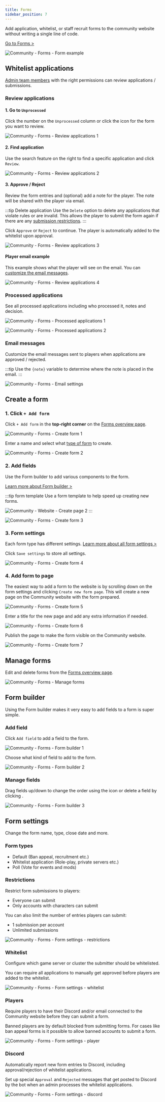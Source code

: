 ```yaml
---
title: Forms
sidebar_position: 7
---
```

Add application, whitelist, or staff recruit forms to the community website without writing a single line of code.

[Go to Forms >](https://dash.gameserverapp.com/community/form)

![Community - Forms - Form example](/img/dashboard/community/form/form_example.jpg)


## Whitelist applications
[Admin team members](/dashboard/admin_teams) with the right permissions can review applications / submissions.

### Review applications

#### 1. Go to `Unprocessed`
Click the number on the `Unprocessed` column or click the <icon icon="fa-solid fa-clipboard-check" size="lg" /> icon for the form you want to review.

![Community - Forms - Review applications 1](/img/dashboard/community/form/review_form_1.jpg)

#### 2. Find application
Use the search feature on the right to find a specific application and click `Review`.

![Community - Forms - Review applications 2](/img/dashboard/community/form/review_form_2.jpg)

#### 3. Approve / Reject
Review the form entries and (optional) add a note for the player. The note will be shared with the player via email.

:::tip Delete application
Use the `Delete` option to delete any applications that violate rules or are invalid. This allows the player to submit the form again if there are any [submission restrictions](#restrictions).
:::

Click `Approve` or `Reject` to continue. The player is automatically added to the whitelist upon approval.

![Community - Forms - Review applications 3](/img/dashboard/community/form/review_form_3.jpg)

#### Player email example
This example shows what the player will see on the email. You can [customize the email messages](#email-messages).

![Community - Forms - Review applications 4](/img/dashboard/community/form/review_form_4.jpg)

### Processed applications
See all processed applications including who processed it, notes and decision.

![Community - Forms - Processed applications 1](/img/dashboard/community/form/processed_applications_1.jpg)

![Community - Forms - Processed applications 2](/img/dashboard/community/form/processed_applications_2.jpg)


### Email messages
Customize the email messages sent to players when applications are approved / rejected.

:::tip
Use the `{note}` variable to determine where the note is placed in the email.
:::

![Community - Forms - Email settings](/img/dashboard/community/form/email_settings.jpg)

## Create a form

### 1. Click `+ Add form`
Click `+ Add form` in the __top-right corner__ on the [Forms overview page](https://dash.gameserverapp.com/community/form).

![Community - Forms - Create form 1](/img/dashboard/community/form/create_form_1.jpg)

Enter a name and select what [type of form](#form-types) to create.


![Community - Forms - Create form 2](/img/dashboard/community/form/create_form_2.jpg)

### 2. Add fields
Use the Form builder to add various components to the form.

[Learn more about Form builder >](#form-builder)

:::tip form template
Use a form template to help speed up creating new forms.

![Community - Website - Create page 2](/img/dashboard/community/form/create_form_3_1.jpg)
:::

![Community - Forms - Create form 3](/img/dashboard/community/form/create_form_3.jpg)

### 3. Form settings
Each form type has different settings. [Learn more about all form settings >](#form-settings)

Click `Save settings` to store all settings.

![Community - Forms - Create form 4](/img/dashboard/community/form/create_form_4.jpg)


### 4. Add form to page
The easiest way to add a form to the website is by scrolling down on the form settings and clicking `Create new form page`.
This will create a new page on the Community website with the form prepared.

![Community - Forms - Create form 5](/img/dashboard/community/form/create_form_5.jpg)

Enter a title for the new page and add any extra information if needed.

![Community - Forms - Create form 6](/img/dashboard/community/form/create_form_6.jpg)

Publish the page to make the form visible on the Community website.

![Community - Forms - Create form 7](/img/dashboard/community/form/create_form_7.jpg)

## Manage forms
Edit and delete forms from the [Forms overview page](https://dash.gameserverapp.com/community/form).

![Community - Forms - Manage forms](/img/dashboard/community/form/manage_forms.jpg)

## Form builder
Using the Form builder makes it very easy to add fields to a form is super simple.

### Add field
Click `Add field` to add a field to the form.

![Community - Forms - Form builder 1](/img/dashboard/community/form/formbuilder_1.jpg)

Choose what kind of field to add to the form.

![Community - Forms - Form builder 2](/img/dashboard/community/form/formbuilder_2.jpg)

### Manage fields
Drag fields up/down to change the order using the <icon icon="fa-solid fa-arrows-alt" size="lg" /> icon or delete a field by clicking <icon icon="fa-solid fa-trash" size="lg" />.

![Community - Forms - Form builder 3](/img/dashboard/community/form/formbuilder_3.jpg)

## Form settings
Change the form name, type, close date and more. 

### Form types
- Default (Ban appeal, recruitment etc.)
- Whitelist application (Role-play, private servers etc.)
- Poll (Vote for events and mods)

### Restrictions
Restrict form submissions to players:
- Everyone can submit
- Only accounts with characters can submit

You can also limit the number of entries players can submit:
- 1 submission per account
- Unlimited submissions

![Community - Forms - Form settings - restrictions](/img/dashboard/community/form/settings_restrictions.jpg)


### Whitelist
Configure which game server or cluster the submitter should be whitelisted. 

You can require all applications to manually get approved before players are added to the whitelist.

![Community - Forms - Form settings - whitelist](/img/dashboard/community/form/settings_whitelist.jpg)

### Players
Require players to have their Discord and/or email connected to the Community website before they can submit a form.

Banned players are by default blocked from submitting forms. For cases like ban appeal forms is it possible to allow banned accounts to submit a form.

![Community - Forms - Form settings - player](/img/dashboard/community/form/settings_player.jpg)


### Discord
Automatically report new form entries to Discord, including approval/rejection of whitelist applications.

Set up special `Approval` and `Rejected` messages that get posted to Discord by the bot when an admin processes the whitelist applications.

![Community - Forms - Form settings - discord](/img/dashboard/community/form/settings_discord.jpg)
